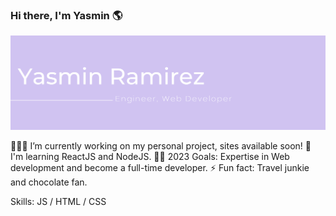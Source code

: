 ### Hi there, I'm Yasmin 🌎
![Header](./yasmin_github_header.png)

👩🏻‍💻 I’m currently working on my personal project, sites available soon!
🌱 I'm learning ReactJS and NodeJS.
🤞🏻  2023 Goals: Expertise in Web development and become a full-time developer.
⚡ Fun fact: Travel junkie and chocolate fan.

Skills: JS / HTML / CSS

<!--
**YasminRam19/YasminRam19** is a ✨ _special_ ✨ repository because its `README.md` (this file) appears on your GitHub profile.

Here are some ideas to get you started:

- 🔭 I’m currently working on ...
- 🌱 I’m currently learning ...
- 👯 I’m looking to collaborate on ...
- 🤔 I’m looking for help with ...
- 💬 Ask me about ...
- 📫 How to reach me: ...
- 😄 Pronouns: ...
- ⚡ Fun fact: ...
-->
